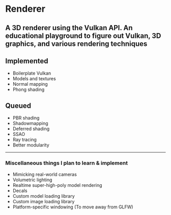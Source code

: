 # Renderer
A 3D renderer using the Vulkan API.
An educational playground to figure out Vulkan, 3D graphics, and various rendering techniques
---
## Implemented
- Boilerplate Vulkan
- Models and textures
- Normal mapping
- Phong shading

## Queued
- PBR shading
- Shadowmapping
- Deferred shading
- SSAO
- Ray tracing
- Better modularity
---
### Miscellaneous things I plan to learn & implement
- Mimicking real-world cameras
- Volumetric lighting
- Realtime super-high-poly model rendering
- Decals
- Custom model loading library
- Custom image loading library
- Platform-specific windowing (To move away from GLFW)

